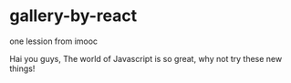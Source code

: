 # gallery-by-react
one lession from imooc

Hai you guys, The world of Javascript is so great, why not try these new things!
